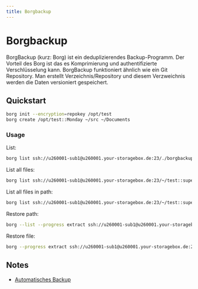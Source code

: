 ```yaml
---
title: Borgbackup
---
```


# Borgbackup

BorgBackup (kurz: Borg) ist ein deduplizierendes Backup-Programm. Der Vorteil des Borg ist das es Komprimierung und authentifizierte Verschlüsselung kann. BorgBackup funktioniert ähnlich wie ein Git Repository. Man erstellt Verzeichnis/Repository und diesem Verzweichnis werden die Daten versioniert gespeichert.

## Quickstart

```bash
borg init --encryption=repokey /opt/test
borg create /opt/test::Monday ~/src ~/Documents
```

### Usage

List:
```bash
borg list ssh://u260001-sub1@u260001.your-storagebox.de:23/./borgbackup
```

List all files:
```bash
borg list ssh://u260001-sub1@u260001.your-storagebox.de:23/~/test::superserver-2020-01-31_00:42
```
List all files in path:
```bash
borg list ssh://u260001-sub1@u260001.your-storagebox.de:23/~/test::superserver-2020-01-31_00:42 opt/backup/store-mysql/
```

Restore path:
```bash
borg --list --progress extract ssh://u260001-sub1@u260001.your-storagebox.de:23/~/test::superserver-2020-01-31_00:42 opt/`
```

Restore file:
```bash
borg --progress extract ssh://u260001-sub1@u260001.your-storagebox.de:23/~/test::superserver-2020-01-31_00:42 backup/db00008151.sql.gz
```

## Notes

* [Automatisches Backup](https://borgbackup.readthedocs.io/en/stable/quickstart.html#automating-backups)
